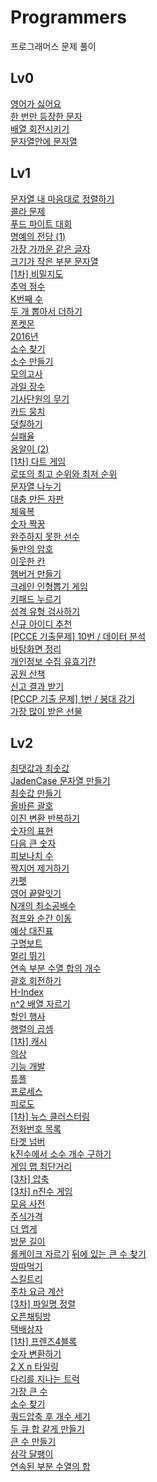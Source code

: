 # Programmers

프로그래머스 문제 풀이

## Lv0

[영어가 싫어요](https://github.com/JinhwanB/Programmers/blob/main/src/Lv0/IDontLikeEnglish.java)<br>
[한 번만 등장한 문자](https://github.com/JinhwanB/Programmers/blob/main/src/Lv0/N120896.java)<br>
[배열 회전시키기](https://github.com/JinhwanB/Programmers/blob/main/src/Lv0/N120844.java)<br>
[문자열안에 문자열](https://github.com/JinhwanB/Programmers/blob/main/src/Lv0/N120908.java)

## Lv1

[문자열 내 마음대로 정렬하기](https://github.com/JinhwanB/Programmers/blob/main/src/Lv1/N12915.java)
<br>
[콜라 문제](https://github.com/JinhwanB/Programmers/blob/main/src/Lv1/N132267.java)
<br>
[푸드 파이트 대회](https://github.com/JinhwanB/Programmers/blob/main/src/Lv1/N134240.java)
<br>
[명예의 전당 (1)](https://github.com/JinhwanB/Programmers/blob/main/src/Lv1/N138477.java)<br>
[가장 가까운 같은 글자](https://github.com/JinhwanB/Programmers/blob/main/src/Lv1/N142086.java)<br>
[크기가 작은 부분 문자열](https://github.com/JinhwanB/Programmers/blob/main/src/Lv1/N147355.java)<br>
[[1차] 비밀지도](https://github.com/JinhwanB/Programmers/blob/main/src/Lv1/N17681.java)<br>
[추억 점수](https://github.com/JinhwanB/Programmers/blob/main/src/Lv1/N176963.java)<br>
[K번째 수](https://github.com/JinhwanB/Programmers/blob/main/src/Lv1/N42748.java)<br>
[두 개 뽑아서 더하기](https://github.com/JinhwanB/Programmers/blob/main/src/Lv1/N68644.java)<br>
[폰켓몬](https://github.com/JinhwanB/Programmers/blob/main/src/Lv1/N1845.java)<br>
[2016년](https://github.com/JinhwanB/Programmers/blob/main/src/Lv1/N12901.java)<br>
[소수 찾기](https://github.com/JinhwanB/Programmers/blob/main/src/Lv1/N12921.java)<br>
[소수 만들기](https://github.com/JinhwanB/Programmers/blob/main/src/Lv1/N12977.java)<br>
[모의고사](https://github.com/JinhwanB/Programmers/blob/main/src/Lv1/N42840.java)<br>
[과일 장수](https://github.com/JinhwanB/Programmers/blob/main/src/Lv1/N135808.java)<br>
[기사단원의 무기](https://github.com/JinhwanB/Programmers/blob/main/src/Lv1/N136798.java)<br>
[카드 뭉치](https://github.com/JinhwanB/Programmers/blob/main/src/Lv1/N159994.java)<br>
[덧칠하기](https://github.com/JinhwanB/Programmers/blob/main/src/Lv1/N161989.java)<br>
[실패율](https://github.com/JinhwanB/Programmers/blob/main/src/Lv1/N42889.java)<br>
[옹알이 (2)](https://github.com/JinhwanB/Programmers/blob/main/src/Lv1/N133499.java)<br>
[[1차] 다트 게임](https://github.com/JinhwanB/Programmers/blob/main/src/Lv1/N17682.java)<br>
[로또의 최고 순위와 최저 순위](https://github.com/JinhwanB/Programmers/blob/main/src/Lv1/N77484.java)<br>
[문자열 나누기](https://github.com/JinhwanB/Programmers/blob/main/src/Lv1/N140108.java)<br>
[대충 만든 자판](https://github.com/JinhwanB/Programmers/blob/main/src/Lv1/N160586.java)<br>
[체육복](https://github.com/JinhwanB/Programmers/blob/main/src/Lv1/N42862.java)<br>
[숫자 짝꿍](https://github.com/JinhwanB/Programmers/blob/main/src/Lv1/N131128.java)<br>
[완주하지 못한 선수](https://github.com/JinhwanB/Programmers/blob/main/src/Lv1/N42576.java)<br>
[둘만의 암호](https://github.com/JinhwanB/Programmers/blob/main/src/Lv1/N155652.java)<br>
[이웃한 칸](https://github.com/JinhwanB/Programmers/blob/main/src/Lv1/N250125.java)<br>
[햄버거 만들기](https://github.com/JinhwanB/Programmers/blob/main/src/Lv1/N133502.java)<br>
[크레인 인형뽑기 게임](https://github.com/JinhwanB/Programmers/blob/main/src/Lv1/N64061.java)<br>
[키패드 누르기](https://github.com/JinhwanB/Programmers/blob/main/src/Lv1/N67256.java)<br>
[성격 유형 검사하기](https://github.com/JinhwanB/Programmers/blob/main/src/Lv1/N118666.java)<br>
[신규 아이디 추천](https://github.com/JinhwanB/Programmers/blob/main/src/Lv1/N72410.java)<br>
[[PCCE 기출문제] 10번 / 데이터 분석](https://github.com/JinhwanB/Programmers/blob/main/src/Lv1/N250121.java)<br>
[바탕화면 정리](https://github.com/JinhwanB/Programmers/blob/main/src/Lv1/N161990.java)<br>
[개인정보 수집 유효기간](https://github.com/JinhwanB/Programmers/blob/main/src/Lv1/N150370.java)<br>
[공원 산책](https://github.com/JinhwanB/Programmers/blob/main/src/Lv1/N172928.java)<br>
[신고 결과 받기](https://github.com/JinhwanB/Programmers/blob/main/src/Lv1/N92334.java)<br>
[[PCCP 기출 문제] 1번 / 붕대 감기](https://github.com/JinhwanB/Programmers/blob/main/src/Lv1/N250137.java)<br>
[가장 많이 받은 선물](https://github.com/JinhwanB/Programmers/blob/main/src/Lv1/N258712.java)<br>

## Lv2

[최댓값과 최솟값](https://github.com/JinhwanB/Programmers/blob/main/src/Lv2/N12939.java)<br>
[JadenCase 문자열 만들기](https://github.com/JinhwanB/Programmers/blob/main/src/Lv2/N12951.java)<br>
[최솟값 만들기](https://github.com/JinhwanB/Programmers/blob/main/src/Lv2/N12941.java)<br>
[올바른 괄호](https://github.com/JinhwanB/Programmers/blob/main/src/Lv2/N12909.java)<br>
[이진 변환 반복하기](https://github.com/JinhwanB/Programmers/blob/main/src/Lv2/N70129.java)<br>
[숫자의 표현](https://github.com/JinhwanB/Programmers/blob/main/src/Lv2/N12924.java)<br>
[다음 큰 숫자](https://github.com/JinhwanB/Programmers/blob/main/src/Lv2/N12911.java)<br>
[피보나치 수](https://github.com/JinhwanB/Programmers/blob/main/src/Lv2/N12945.java)<br>
[짝지어 제거하기](https://github.com/JinhwanB/Programmers/blob/main/src/Lv2/N12973.java)<br>
[카펫](https://github.com/JinhwanB/Programmers/blob/main/src/Lv2/N42842.java)<br>
[영어 끝말잇기](https://github.com/JinhwanB/Programmers/blob/main/src/Lv2/N12981.java)<br>
[N개의 최소공배수](https://github.com/JinhwanB/Programmers/blob/main/src/Lv2/N12953.java)<br>
[점프와 순간 이동](https://github.com/JinhwanB/Programmers/blob/main/src/Lv2/N12980.java)<br>
[예상 대진표](https://github.com/JinhwanB/Programmers/blob/main/src/Lv2/N12985.java)<br>
[구명보트](https://github.com/JinhwanB/Programmers/blob/main/src/Lv2/N42885.java)<br>
[멀리 뛰기](https://github.com/JinhwanB/Programmers/blob/main/src/Lv2/N12914.java)<br>
[연속 부분 수열 합의 개수](https://github.com/JinhwanB/Programmers/blob/main/src/Lv2/N131701.java)<br>
[괄호 회전하기](https://github.com/JinhwanB/Programmers/blob/main/src/Lv2/N76502.java)<br>
[H-Index](https://github.com/JinhwanB/Programmers/blob/main/src/Lv2/N42747.java)<br>
[n^2 배열 자르기](https://github.com/JinhwanB/Programmers/blob/main/src/Lv2/N873390.java)<br>
[할인 행사](https://github.com/JinhwanB/Programmers/blob/main/src/Lv2/N131127.java)<br>
[행렬의 곱셈](https://github.com/JinhwanB/Programmers/blob/main/src/Lv2/N12949.java)<br>
[[1차] 캐시](https://github.com/JinhwanB/Programmers/blob/main/src/Lv2/N17680.java)<br>
[의상](https://github.com/JinhwanB/Programmers/blob/main/src/Lv2/N42578.java)<br>
[기능 개발](https://github.com/JinhwanB/Programmers/blob/main/src/Lv2/N42586.java)<br>
[튜플](https://github.com/JinhwanB/Programmers/blob/main/src/Lv2/N64065.java)<br>
[프로세스](https://github.com/JinhwanB/Programmers/blob/main/src/Lv2/N42587.java)<br>
[피로도](https://github.com/JinhwanB/Programmers/blob/main/src/Lv2/N87946.java)<br>
[[1차] 뉴스 클러스터링](https://github.com/JinhwanB/Programmers/blob/main/src/Lv2/N17677.java)<br>
[전화번호 목록](https://github.com/JinhwanB/Programmers/blob/main/src/Lv2/N42577.java)<br>
[타겟 넘버](https://github.com/JinhwanB/Programmers/blob/main/src/Lv2/N43165.java)<br>
[k진수에서 소수 개수 구하기](https://github.com/JinhwanB/Programmers/blob/main/src/Lv2/N92335.java)<br>
[게임 맵 최단거리](https://github.com/JinhwanB/Programmers/blob/main/src/Lv2/N1844.java)<br>
[[3차] 압축](https://github.com/JinhwanB/Programmers/blob/main/src/Lv2/N17684.java)<br>
[[3차] n진수 게임](https://github.com/JinhwanB/Programmers/blob/main/src/Lv2/N17687.java)<br>
[모음 사전](https://github.com/JinhwanB/Programmers/blob/main/src/Lv2/N84512.java)<br>
[주식가격](https://github.com/JinhwanB/Programmers/blob/main/src/Lv2/N42584.java)<br>
[더 맵게](https://github.com/JinhwanB/Programmers/blob/main/src/Lv2/N42626.java)<br>
[방문 길이](https://github.com/JinhwanB/Programmers/blob/main/src/Lv2/N49994.java)<br>
[롤케이크 자르기](https://github.com/JinhwanB/Programmers/blob/main/src/Lv2/N132265.java)<bt>
[뒤에 있는 큰 수 찾기](https://github.com/JinhwanB/Programmers/blob/main/src/Lv2/N154539.java)<br>
[땅따먹기](https://github.com/JinhwanB/Programmers/blob/main/src/Lv2/N12913.java)<br>
[스킬트리](https://github.com/JinhwanB/Programmers/blob/main/src/Lv2/N49993.java)<br>
[주차 요금 계산](https://github.com/JinhwanB/Programmers/blob/main/src/Lv2/N92341.java)<br>
[[3차] 파일명 정렬](https://github.com/JinhwanB/Programmers/blob/main/src/Lv2/N17686.java)<br>
[오픈채팅방](https://github.com/JinhwanB/Programmers/blob/main/src/Lv2/N42888.java)<br>
[택배상자](https://github.com/JinhwanB/Programmers/blob/main/src/Lv2/N131704.java)<br>
[[1차] 프렌즈4블록](https://github.com/JinhwanB/Programmers/blob/main/src/Lv2/N17679.java)<br>
[숫자 변환하기](https://github.com/JinhwanB/Programmers/blob/main/src/Lv2/N154538.java)<br>
[2 X n 타일링](https://github.com/JinhwanB/Programmers/blob/main/src/Lv2/N12900.java)<br>
[다리를 지나는 트럭](https://github.com/JinhwanB/Programmers/blob/main/src/Lv2/N42583.java)<br>
[가장 큰 수](https://github.com/JinhwanB/Programmers/blob/main/src/Lv2/N42746.java)<br>
[소수 찾기](https://github.com/JinhwanB/Programmers/blob/main/src/Lv2/N42839.java)<br>
[쿼드압축 후 개수 세기](https://github.com/JinhwanB/Programmers/blob/main/src/Lv2/N68936.java)<br>
[두 큐 합 같게 만들기](https://github.com/JinhwanB/Programmers/blob/main/src/Lv2/N118667.java)<br>
[큰 수 만들기](https://github.com/JinhwanB/Programmers/blob/main/src/Lv2/N42883.java)<br>
[삼각 달팽이](https://github.com/JinhwanB/Programmers/blob/main/src/Lv2/N68645.java)<br>
[연속된 부분 수열의 합](https://github.com/JinhwanB/Programmers/blob/main/src/Lv2/N178870.java)